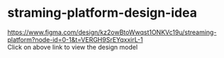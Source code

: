 # straming-platform-design-idea
https://www.figma.com/design/kz2owBtoWwqst1ONKVc19u/streaming-platform?node-id=0-1&t=VERGH9SrEYqxxirL-1   </br>
Click on above link to view the design model</br>


